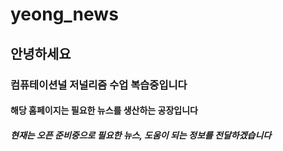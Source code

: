 # yeong_news
## 안녕하세요
### 컴퓨테이션널 저널리즘 수업 복습중입니다
#### 해당 홈페이지는 필요한 뉴스를 생산하는 공장입니다
##### 현재는 오픈 준비중으로 필요한 뉴스, 도움이 되는 정보를 전달하겠습니다 
